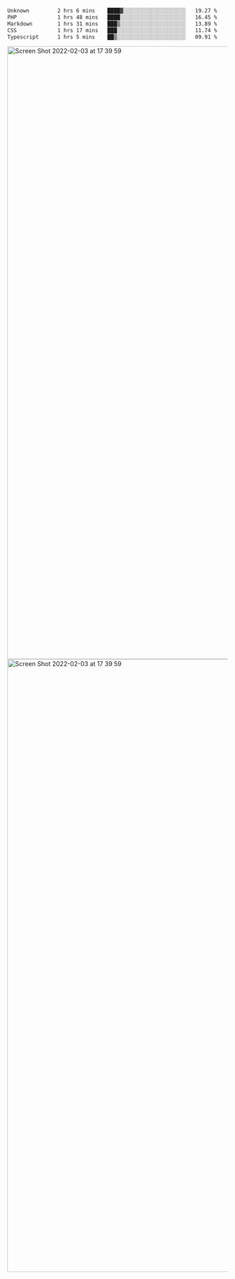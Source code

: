 <!--START_SECTION:waka-->

```txt
Unknown         2 hrs 6 mins    ████▓░░░░░░░░░░░░░░░░░░░░   19.27 %
PHP             1 hrs 48 mins   ████░░░░░░░░░░░░░░░░░░░░░   16.45 %
Markdown        1 hrs 31 mins   ███▒░░░░░░░░░░░░░░░░░░░░░   13.89 %
CSS             1 hrs 17 mins   ███░░░░░░░░░░░░░░░░░░░░░░   11.74 %
Typescript      1 hrs 5 mins    ██▒░░░░░░░░░░░░░░░░░░░░░░   09.91 %
```

<!--END_SECTION:waka-->

<img width="1400" alt="Screen Shot 2022-02-03 at 17 39 59" src="https://user-images.githubusercontent.com/45716542/152387304-f2b60485-53a6-4f4b-a818-5cefb1b0c0ae.png">
<img width="1400" alt="Screen Shot 2022-02-03 at 17 39 59" src="https://user-images.githubusercontent.com/45716542/152387273-ea5cdf21-2a45-44da-8bef-00c1763b1d42.png">
